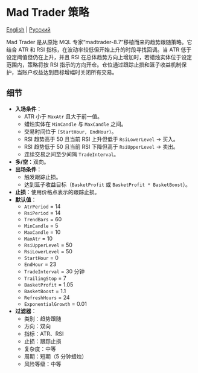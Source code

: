 # Mad Trader 策略
[English](README.md) | [Русский](README_ru.md)

Mad Trader 是从原始 MQL 专家“madtrader-8.7”移植而来的趋势跟随策略。它结合 ATR 和 RSI 指标，在波动率较低但开始上升的时段寻找回调。当 ATR 低于设定阈值但仍在上升，并且 RSI 在总体趋势方向上增加时，若蜡烛实体位于设定范围内，策略将按 RSI 指示的方向开仓。仓位通过跟踪止损和篮子收益机制保护，当账户权益达到目标增幅时关闭所有交易。

## 细节

- **入场条件**：
  - ATR 小于 `MaxAtr` 且大于前一值。
  - 蜡烛实体在 `MinCandle` 与 `MaxCandle` 之间。
  - 交易时间位于 `[StartHour, EndHour)`。
  - RSI 趋势高于 50 且当前 RSI 上升但低于 `RsiLowerLevel` → 买入。
  - RSI 趋势低于 50 且当前 RSI 下降但高于 `RsiUpperLevel` → 卖出。
  - 连续交易之间至少间隔 `TradeInterval`。
- **多/空**：双向。
- **出场条件**：
  - 触发跟踪止损。
  - 达到篮子收益目标（`BasketProfit` 或 `BasketProfit * BasketBoost`）。
- **止损**：使用价格点表示的跟踪止损。
- **默认值**：
  - `AtrPeriod` = 14
  - `RsiPeriod` = 14
  - `TrendBars` = 60
  - `MinCandle` = 5
  - `MaxCandle` = 10
  - `MaxAtr` = 10
  - `RsiUpperLevel` = 50
  - `RsiLowerLevel` = 50
  - `StartHour` = 0
  - `EndHour` = 23
  - `TradeInterval` = 30 分钟
  - `TrailingStop` = 7
  - `BasketProfit` = 1.05
  - `BasketBoost` = 1.1
  - `RefreshHours` = 24
  - `ExponentialGrowth` = 0.01
- **过滤器**：
  - 类别：趋势跟随
  - 方向：双向
  - 指标：ATR、RSI
  - 止损：跟踪止损
  - 复杂度：中等
  - 周期：短期（5 分钟蜡烛）
  - 风险等级：中等
